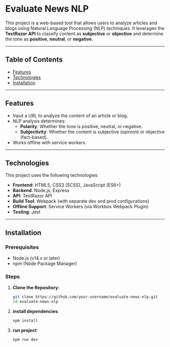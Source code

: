 # **Evaluate News NLP**

This project is a web-based tool that allows users to analyze articles and blogs using Natural Language Processing (NLP) techniques. It leverages the **TextRazor API** to classify content as **subjective** or **objective** and determine the tone as **positive**, **neutral**, or **negative**.

---

## **Table of Contents**
- [Features](#features)
- [Technologies](#technologies)
- [Installation](#installation)
---

## **Features**
- Input a URL to analyze the content of an article or blog.
- NLP analysis determines:
  - **Polarity**: Whether the tone is positive, neutral, or negative.
  - **Subjectivity**: Whether the content is subjective (opinion) or objective (fact-based).
- Works offline with service workers.

---

## **Technologies**
This project uses the following technologies:
- **Frontend**: HTML5, CSS3 (SCSS), JavaScript (ES6+)
- **Backend**: Node.js, Express
- **API**: TextRazor API
- **Build Tool**: Webpack (with separate dev and prod configurations)
- **Offline Support**: Service Workers (via Workbox Webpack Plugin)
- **Testing**: Jest

---

## **Installation**

### **Prerequisites**
- Node.js (v14.x or later)
- npm (Node Package Manager)

### **Steps**

1. **Clone the Repository**:
   ```bash
   git clone https://github.com/your-username/evaluate-news-nlp.git
   cd evaluate-news-nlp

2. **install dependencies**:
   ```bash
   npm install
3. **run project**:
   ```bash
   npm run dev

